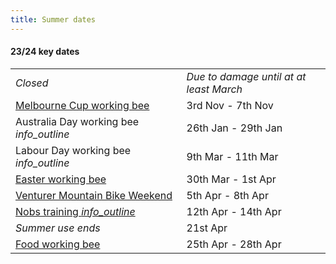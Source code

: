 ```yaml
---
title: Summer dates
---
```

<div class='dates-container__winter'>
  <h4>23/24 key dates</h4>
  <div>
    <table class='dates'>
      <!--<tr><td><i>Closed</i></td><td><i>Winter season until Melbourne Cup Day</i></td></tr>-->
      <tr><td><i>Closed</i></td><td><i>Due to damage until at at least March</i></td></tr>
      <tr><td><a href='https://www.trybooking.com/CMMPE'>Melbourne Cup working bee</a></td><td>3rd Nov - 7th Nov</td></tr>
      <tr><td>Australia Day working bee <i class='material-icons' title='Not currently taking bookings - expressions of interest will open before the date.'>info_outline</i></td><td>26th Jan - 29th Jan</td></tr>
      <tr><td>Labour Day working bee <i class='material-icons' title='Not currently taking bookings - expressions of interest will open before the date.'>info_outline</i></td><td>9th Mar - 11th Mar</td></tr>
      <!--<tr><td>Special Rover event</td><td>15 Apr - 18 Apr</td></tr>-->
      <tr><td><a href='https://www.trybooking.com/CMMPH'>Easter working bee</a></td><td>30th Mar - 1st Apr</td></tr>
      <tr><td><a href="/visiting/visiting-in-summer/#venturer-mountain-bike-weekend">Venturer Mountain Bike Weekend</a></td><td>5th Apr - 8th Apr</td></tr>
      <tr><td><a href="https://www.trybooking.com/COPHJ"><span style='white-space: nowrap'>Nobs training <i class='material-icons' title='Nobs training: Learning how to run and use the Chalet as a leader.<br><b>Note: no external bookings are available this weekend.</b>'>info_outline</i></span></a></td><td>12th Apr - 14th Apr</td></tr>
      <tr><td><i>Summer use ends</i></td><td>21st Apr</td></tr>
      <tr><td><a href='https://www.trybooking.com/CMMPJ'>Food working bee</a></td><td>25th Apr - 28th Apr</td></tr>
    </table>
  </div>
</div>
